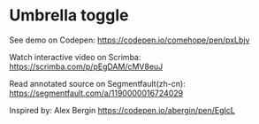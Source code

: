 # Umbrella toggle

See demo on Codepen: https://codepen.io/comehope/pen/pxLbjv

Watch interactive video on Scrimba: https://scrimba.com/p/pEgDAM/cMV8euJ

Read annotated source on Segmentfault(zh-cn): https://segmentfault.com/a/1190000016724029

Inspired by: Alex Bergin https://codepen.io/abergin/pen/EgIcL
